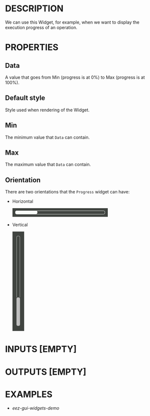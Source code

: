# DESCRIPTION

We can use this Widget, for example, when we want to display the execution progress of an operation.

# PROPERTIES

## Data

A value that goes from Min (progress is at 0%) to Max (progress is at 100%).

## Default style

Style used when rendering of the Widget.

## Min

The minimum value that `Data` can contain.

## Max

The maximum value that `Data` can contain.

## Orientation

There are two orientations that the `Progress` widget can have:

-   Horizontal

    ![Alt text](../images/progress_horz.png)

-   Vertical

    ![Alt text](../images/progress_vert.png)

# INPUTS [EMPTY]

# OUTPUTS [EMPTY]

# EXAMPLES

-   _eez-gui-widgets-demo_
